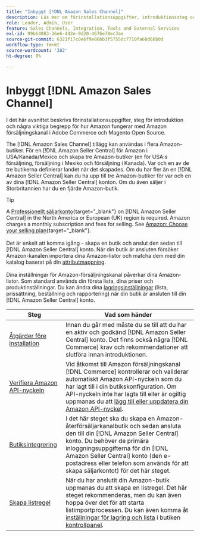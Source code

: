 ```yaml
---
title: "Inbyggt [!DNL Amazon Sales Channel]"
description: Läs mer om förinstallationsuppgifter, introduktionssteg och hur Amazon fungerar med Amazon Sales Channel i Adobe Commerce och Magento Open Source.
role: Leader, Admin, User
feature: Sales Channels, Integration, Tools and External Services
exl-id: 99b64083-36e6-442e-9d20-4676e78ec3ae
source-git-commit: 6321f17c0e6f9e86bb3f5755dc7710fa68d68b0d
workflow-type: tm+mt
source-wordcount: '382'
ht-degree: 0%

---
```


# Inbyggt [!DNL Amazon Sales Channel]

I det här avsnittet beskrivs förinstallationsuppgifter, steg för introduktion och några viktiga begrepp för hur Amazon fungerar med Amazon försäljningskanal i Adobe Commerce och Magento Open Source.

The [!DNL Amazon Sales Channel] tillägg kan användas i flera Amazon-butiker. För en [!DNL Amazon Seller Central] för Amazon i USA/Kanada/Mexico och skapa tre Amazon-butiker (en för USA:s försäljning, försäljning i Mexiko och försäljning i Kanada). Var och en av de tre butikerna definierar landet när det skapades. Om du har fler än en [!DNL Amazon Seller Central] kan du ha upp till tre Amazon-butiker för var och en av dina [!DNL Amazon Seller Central] konton. Om du även säljer i Storbritannien har du en fjärde Amazon-butik.

>[!TIP]
>
>A [Professionellt säljarkonto](https://sell.amazon.com/){target="_blank"} on [!DNL Amazon Seller Central] in the North America or European (UK) region is required. Amazon charges a monthly subscription and fees for selling. See [Amazon: Choose your selling plan](https://sell.amazon.com/pricing.html){target="_blank"}.<br><br>
>Det är enkelt att komma igång - skapa en butik och anslut den sedan till [!DNL Amazon Seller Central] konto.
>När din butik är ansluten försöker Amazon-kanalen importera dina Amazon-listor och matcha dem med din katalog baserat på din [attributmappning](./attributes-view.md).<br><br>
>Dina inställningar för Amazon-försäljningskanal påverkar dina Amazon-listor. Som standard används din första lista, dina priser och produktinställningar. Du kan ändra dina [lagringsinställningar](./ob-store-review.md) (lista, prissättning, beställning och rapportering) när din butik är ansluten till din [!DNL Amazon Seller Central] konto.

| Steg | Vad som händer |
|---------------------------------------------------------|-------------------------------------------------------------------------------------------------------------------------------------------------------------------------------------------------------------------------------------------------------------------------------------------------------------------------|
| [Åtgärder före installation](./amazon-pre-setup-tasks.md) | Innan du går med måste du se till att du har en aktiv och godkänd [!DNL Amazon Seller Central] konto. Det finns också några [!DNL Commerce] krav och rekommendationer att slutföra innan introduktionen. |
| [Verifiera Amazon API-nyckeln](./amazon-verify-api-key.md) | Vid åtkomst till Amazon försäljningskanal [!DNL Commerce] kontrollerar och validerar automatiskt Amazon API-nyckeln som du har lagt till i din butikskonfiguration. Om API-nyckeln inte har lagts till eller är ogiltig uppmanas du att [lägg till eller uppdatera din Amazon API-nyckel](./amazon-verify-api-key.md). |
| [Butiksintegrering](./store-integration.md) | I det här steget ska du skapa en Amazon-återförsäljarkanalbutik och sedan ansluta den till din [!DNL Amazon Seller Central] konto. Du behöver de primära inloggningsuppgifterna för din [!DNL Amazon Seller Central] konto (den e-postadress eller telefon som används för att skapa säljarkontot) för det här steget. |
| [Skapa listregel](./ob-create-listing-rule.md) | När du har anslutit din Amazon-butik uppmanas du att skapa en listregel. Det här steget rekommenderas, men du kan även hoppa över det för att starta listimportprocessen. Du kan även komma åt [inställningar för lagring och lista](./ob-store-review.md) i butiken [kontrollpanel](./amazon-store-dashboard.md). |
